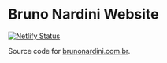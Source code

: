 # Bruno Nardini Website

[![Netlify Status](https://api.netlify.com/api/v1/badges/4fcaa233-09da-413f-b2c0-68945bfb288e/deploy-status)](https://app.netlify.com/sites/bruno-nardini/deploys)

Source code for [brunonardini.com.br](https://brunonardini.com.br/).
